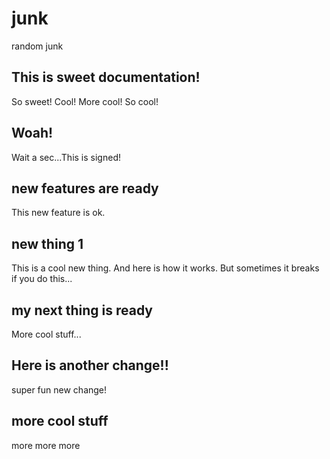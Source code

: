 # junk
random junk

## This is sweet documentation!
So sweet! Cool! More cool! So cool!

## Woah!
Wait a sec...This is signed!  

## new features are ready
This new feature is ok.

## new thing 1
This is a cool new thing. And here is how it works. But sometimes it breaks if you do this...

## my next thing is ready
More cool stuff...

## Here is another change!!
super fun new change!

## more cool stuff
more more more
